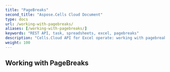 ```yaml
---
title: "PageBreaks"
second_title: "Aspose.Cells Cloud Document"
type: docs
url: /working-with-pagebreaks/
aliases: [/working-with-pagebreaks/]
keywords: "REST API, task, spreadsheets, excel, pagebreaks"
description: "Cells.Cloud API for Excel operate: working with pagebreaks on an Excel file."
weight: 100
---
```


## Working with PageBreaks

